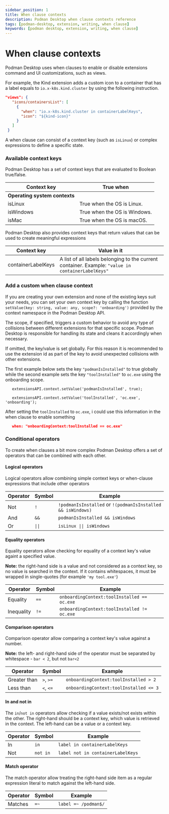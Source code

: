 ```yaml
---
sidebar_position: 1
title: When clause contexts
description: Podman Desktop when clause contexts reference
tags: [podman-desktop, extension, writing, when clause]
keywords: [podman desktop, extension, writing, when clause]
---
```


# When clause contexts

Podman Desktop uses when clauses to enable or disable extensions command and UI customizations, such as views.

For example, the Kind extension adds a custom icon to a container that has a label equals to `io.x-k8s.kind.cluster` by using the following instruction.

```json
"views": {
   "icons/containersList": [
     {
       "when": "io.x-k8s.kind.cluster in containerLabelKeys",
       "icon": "${kind-icon}"
     }
   ]
 }
```

A when clause can consist of a context key (such as `isLinux`) or complex expressions to define a specific state.

### Available context keys

Podman Desktop has a set of context keys that are evaluated to Boolean true/false.

| Context key                   | True when                    |
| ----------------------------- | ---------------------------- |
| **Operating system contexts** |
| isLinux                       | True when the OS is Linux.   |
| isWindows                     | True when the OS is Windows. |
| isMac                         | True when the OS is macOS.   |

Podman Desktop also provides context keys that return values that can be used to create meaningful expressions

| Context key        | Value in it                                                                                       |
| ------------------ | ------------------------------------------------------------------------------------------------- |
| containerLabelKeys | A list of all labels belonging to the current container. Example: `"value in containerLabelKeys"` |

### Add a custom when clause context

If you are creating your own extension and none of the existing keys suit your needs, you can set your own context key by calling the function `setValue(key: string, value: any, scope?: 'onboarding')` provided by the context namespace in the Podman Desktop API.

The scope, if specified, triggers a custom behavior to avoid any type of collisions between different extensions for that specific scope. Podman Desktop is responsible for handling its state and cleans it accordingly when necessary.

If omitted, the key/value is set globally. For this reason it is recommended to use the extension id as part of the key to avoid unexpected collisions with other extensions.

The first example below sets the key `"podmanIsInstalled"` to true globally while the second example sets the key `"toolInstalled"` to `oc.exe` using the onboarding scope.

```
   extensionsAPI.context.setValue('podmanIsInstalled', true);

   extensionsAPI.context.setValue('toolInstalled', 'oc.exe', 'onboarding');
```

After setting the `toolInstalled` to `oc.exe`, i could use this information in the when clause to enable something

```json
   when: "onboardingContext:toolInstalled == oc.exe"
```

### Conditional operators

To create when clauses a bit more complex Podman Desktop offers a set of operators that can be combined with each other.

#### Logical operators

Logical operators allow combining simple context keys or when-clause expressions that include other operators

| Operator | Symbol | Example                                                     |
| -------- | ------ | ----------------------------------------------------------- |
| Not      | `!`    | `!podmanIsInstalled` or `!(podmanIsInstalled && isWindows)` |
| And      | `&&`   | `podmanIsInstalled && isWindows`                            |
| Or       | `\|\|` | `isLinux \|\| isWindows`                                    |

#### Equality operators

Equality operators allow checking for equality of a context key's value againt a specified value.

**Note:** the right-hand side is a value and not considered as a context key, so no value is searched in the context. If it contains whitespaces, it must be wrapped in single-quotes (for example `'my tool.exe'`)

| Operator   | Symbol | Example                                     |
| ---------- | ------ | ------------------------------------------- |
| Equality   | `==`   | `onboardingContext:toolInstalled == oc.exe` |
| Inequality | `!=`   | `onboardingContext:toolInstalled != oc.exe` |

#### Comparison operators

Comparison operator allow comparing a context key's value against a number.

**Note:** the left- and right-hand side of the operator must be separated by whitespace - `bar < 2`, but not `bar<2`

| Operator     | Symbol    | Example                                |
| ------------ | --------- | -------------------------------------- |
| Greater than | `>`, `>=` | `onboardingContext:toolInstalled > 2`  |
| Less than    | `<`, `<=` | `onboardingContext:toolInstalled <= 3` |

#### In and not in

The `in`/`not in` operators allow checking if a value exists/not exists within the other. The right-hand should be a context key, which value is retrieved in the context. The left-hand can be a value or a context key.

| Operator | Symbol   | Example                           |
| -------- | -------- | --------------------------------- |
| In       | `in`     | `label in containerLabelKeys`     |
| Not      | `not in` | `label not in containerLabelKeys` |

#### Match operator

The match operator allow treating the right-hand side item as a regular expression literal to match against the left-hand side.

| Operator | Symbol | Example              |
| -------- | ------ | -------------------- |
| Matches  | `=~`   | `label =~ /podman$/` |

